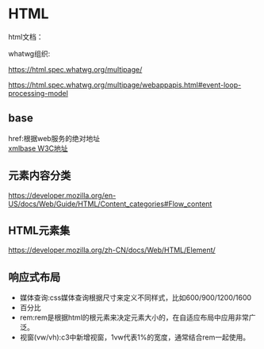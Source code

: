 # HTML

html文档：

whatwg组织:

<https://html.spec.whatwg.org/multipage/>

<https://html.spec.whatwg.org/multipage/webappapis.html#event-loop-processing-model>

## base

href:根据web服务的绝对地址  
[xmlbase W3C地址](https://www.w3.org/TR/xmlbase/)

## 元素内容分类

<https://developer.mozilla.org/en-US/docs/Web/Guide/HTML/Content_categories#Flow_content>

## HTML元素集

<https://developer.mozilla.org/zh-CN/docs/Web/HTML/Element/>

## 响应式布局

- 媒体查询:css媒体查询根据尺寸来定义不同样式，比如600/900/1200/1600
- 百分比
- rem:rem是根据html的根元素来决定元素大小的，在自适应布局中应用非常广泛。
- 视窗(vw/vh):c3中新增视窗，1vw代表1%的宽度，通常结合rem一起使用。
